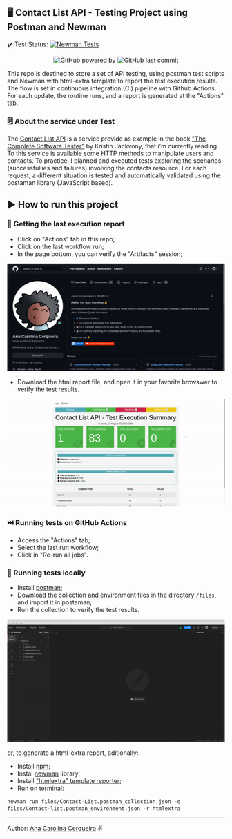 ## :desktop_computer: Contact List API - Testing Project using Postman and Newman

:heavy_check_mark: Test Status: [![Newman Tests](https://github.com/anacarolinacerqueira/ContactListAPI-Testing-Postman/actions/workflows/github-actions-newman-htmlextraReport.yaml/badge.svg)](https://github.com/anacarolinacerqueira/ContactListAPI-Testing-Postman/actions/workflows/github-actions-newman-htmlextraReport.yaml)

<p align="center">
  <img alt="GitHub powered by" src="https://img.shields.io/badge/API%20Tests-Postman-orange">
  <!--- <img alt="GitHub language count" src="https://img.shields.io/github/languages/count/anacarolinacerqueira/ContactListAPI-Testing-Postman">
  <img alt="GitHub top language" src="https://img.shields.io/github/languages/top/anacarolinacerqueira/ContactListAPI-Testing-Postman"> --->
  <img alt="GitHub last commit" src="https://img.shields.io/github/last-commit/anacarolinacerqueira/ContactListAPI-Testing-Postman">
</p>

  This repo is destined to store a set of API testing, using postman test scripts and Newman with html-extra template to report the test execution results. The flow is set in continuous integration (CI) pipeline with Github Actions. For each update, the routine runs, and a report is generated at the "Actions" tab.

### :spiral_notepad: About the service under Test

The [Contact List API](https://documenter.getpostman.com/view/4012288/TzK2bEa8) is a service provide as example in the book ["The Complete Software Tester"](https://www.amazon.com/Complete-Software-Tester-Strategies-High-Quality-ebook/dp/B09NGVVCJ9) by Kristin Jackvony, that i'm currently reading. To this service is available some HTTP methods to manipulate users and contacts. To practice, I planned and executed tests exploring the scenarios (successfullies and failures) involving the contacts resource. For each request, a different situation is tested and automatically validated using the postaman library (JavaScript based).

## :arrow_forward: How to run this project

### :pushpin: Getting the last execution report

- Click on "Actions" tab in this repo; <br> 
- Click on the last workflow run; <br>
- In the page bottom, you can verify the "Artifacts" session; <br>

![Gif tutorial to access the actions tab at this repo](/assets/continuous%20integration%20-%20github%20actions.gif)

- Download the html report file, and open it in your favorite browswer to verify the test results.<br>

![Report example with htmlextra](/assets/test%20execution%20report.gif) <br>

### :next_track_button: Running tests on GitHub Actions

- Access the "Actions" tab;
- Select the last run workflow;
- Click in "Re-run all jobs".

### :floppy_disk: Running tests locally

- Install [postman](https://learning.postman.com/docs/getting-started/installation-and-updates/); <br>
- Download the collection and environment files in the directory `/files`, and import it in postaman;
- Run the collection to verify the test results.

![Postman runner example](/assets/postman-running.gif)

or, to generate a html-extra report, aditionally: 

- Install [npm](https://docs.npmjs.com/downloading-and-installing-node-js-and-npm); <br>
- Instal [newman](https://www.npmjs.com/package/newman) library; <br>
- Install ["htmlextra" template reporter](https://www.npmjs.com/package/newman-reporter-htmlextra); <br>
- Run on terminal:

```
newman run files/Contact-List.postman_collection.json -e files/Contact-list.postman_environment.json -r htmlextra
```
---
Author: [Ana Carolina Cerqueira](https://www.linkedin.com/in/anacarolinacerqueira/) :v:

